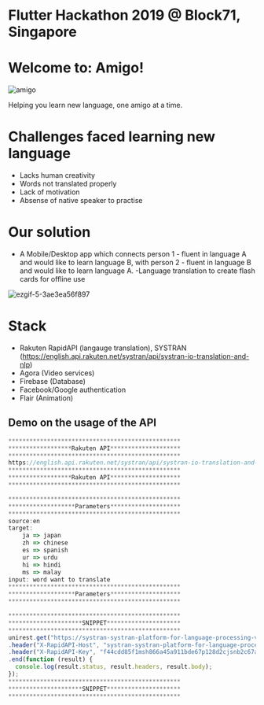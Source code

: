 # Flutter Hackathon 2019 @ Block71, Singapore


# Welcome to: Amigo!
![amigo](https://user-images.githubusercontent.com/51255469/58746816-5a361c80-8495-11e9-91c1-43e7cf7144cb.JPG)

Helping you learn new language, one amigo at a time.

# Challenges faced learning new language
- Lacks human creativity
- Words not translated properly
- Lack of motivation
- Absense of native speaker to practise


# Our solution
- A Mobile/Desktop app which connects person 1 - fluent in language A and would like to learn language B, with person 2 - fluent in language B and would like to learn language A.
-Language translation to create flash cards for offline use

![ezgif-5-3ae3ea56f897](https://user-images.githubusercontent.com/51255469/58746897-68d10380-8496-11e9-8dbb-cc5a713d8387.gif)


# Stack
- Rakuten RapidAPI (langauge translation), SYSTRAN (https://english.api.rakuten.net/systran/api/systran-io-translation-and-nlp)
- Agora (Video services)
- Firebase (Database)
- Facebook/Google authentication
- Flair (Animation)

## Demo on the usage of the API

```javascript
*************************************************
******************Rakuten API********************
*************************************************
https://english.api.rakuten.net/systran/api/systran-io-translation-and-nlp
*************************************************
******************Rakuten API********************
*************************************************

*************************************************
*******************Parameters********************
*************************************************
source:en
target:
	ja => japan
	zh => chinese
	es => spanish
	ur => urdu
	hi => hindi
	ms => malay
input: word want to translate
*************************************************
*******************Parameters********************
*************************************************

*************************************************
*********************SNIPPET*********************
*************************************************
unirest.get("https://systran-systran-platform-for-language-processing-v1.p.rapidapi.com/translation/text/translate?source=en&target=ja&input=eat")
.header("X-RapidAPI-Host", "systran-systran-platform-for-language-processing-v1.p.rapidapi.com")
.header("X-RapidAPI-Key", "f44cdd85f1msh866a45a911bde67p128d2cjsnb2c67a1ff602")
.end(function (result) {
  console.log(result.status, result.headers, result.body);
});
*************************************************
*********************SNIPPET*********************
*************************************************
```

